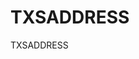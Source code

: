 # TXSADDRESS
TXSADDRESS
<!DOCTYPE html>
<html>
  <head>
    <title>Page Title</title>
    <script src="./../../../dist/mempool.js"></script>
    <script>
      const init = async () => {
        try {
          const {
            bitcoin: { addresses },
          } = mempoolJS();
          
          const address = 'bc1qhvfzaal0cv0s79egzrc5jxu9wvv3ftwgs7rvfa';
          
          const myAddress = await addresses.getAddress({ address });
          console.log(myAddress);
          
          const addressTxs = await addresses.getAddressTxs({ address });
          console.log(addressTxs);
          
          const addressTxsChain = await addresses.getAddressTxsChain({ address });
          console.log(addressTxsChain);
          
          const addressTxsMempool = await addresses.getAddressTxsMempool({
            address,
          });
          console.log(addressTxsMempool);
          
          const addressTxsUtxo = await addresses.getAddressTxsUtxo({ address });
          console.log(addressTxsUtxo);
        } catch (error) {
          console.log(error);
        }
      };
      init();
    </script>
  </head>
  <body></body>
</html>
